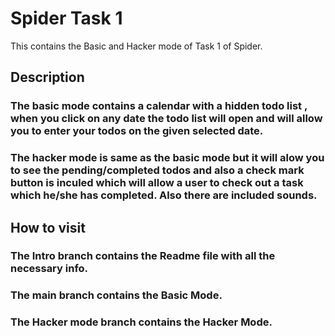 # Spider Task 1

This contains the Basic and Hacker mode of Task 1 of Spider.

## Description

### The basic mode contains a calendar with a hidden todo list , when you click on any date the todo list will open and will allow you to enter your todos on the given selected date.

### The hacker mode is same as the basic mode but it will alow you to see the pending/completed todos and also a check mark button is inculed which will allow a user to check out a task which he/she has completed. Also there are included sounds.

## How to visit
 
 ### The Intro branch contains the Readme file with all the necessary info.
 
 
 ### The main branch contains the Basic Mode. 
 
 ### The Hacker mode branch contains the Hacker Mode. 








